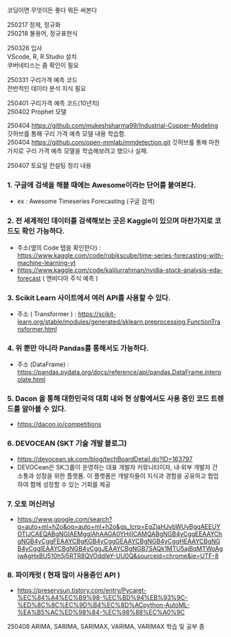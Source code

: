 코딩이면 무엇이든 좋다 뭐든 써본다

250217 정제, 정규화 <br>
250218 불용어, 정규표현식 <br>

250326 입사 <br>
VScode, R, R Studio 설치 <br>
쿠버네티스는 좀 확인이 필요 <br>

250331 구리가격 예측 코드 <br>
전반적인 데이터 분석 지식 필요 <br>

250401 구리가격 예측 코드(10년치) <br>
250402 Prophet 모델 <br>

250404 https://github.com/mukeshsharma99/Industrial-Copper-Modeling 깃허브를 통해 구리 가격 예측 모델 내용 학습함. <br>
250404 https://github.com/open-mmlab/mmdetection.git 깃허브를 통해 마찬가지로 구리 가격 예측 모델을 학습해보려고 했으나 실패. <br> 

250407 토요일 컨설팅 정리 내용 <br>

### 1. 구글에 검색을 해볼 때에는 Awesome이라는 단어를 붙여본다. 
  - ex : Awesome Timeseries Forecasting (구글 검색)

### 2. 전 세계적인 데이터를 검색해보는 곳은 Kaggle이 있으며 마찬가지로 코드도 확인 가능하다. 
  - 주소(옆의 Code 탭을 확인한다) : https://www.kaggle.com/code/robikscube/time-series-forecasting-with-machine-learning-yt
  - https://www.kaggle.com/code/kalilurrahman/nvidia-stock-analysis-eda-forecast ( 엔비디아 주식 예측 )

### 3. Scikit Learn 사이트에서 여러 API를 사용할 수 있다. 
  - 주소 ( Transformer ) : https://scikit-learn.org/stable/modules/generated/sklearn.preprocessing.FunctionTransformer.html

### 4. 위 뿐만 아니라 Pandas를 통해서도 가능하다. 
  - 주소 (DataFrame) : https://pandas.pydata.org/docs/reference/api/pandas.DataFrame.interpolate.html

### 5. Dacon 을 통해 대한민국의 대회 내와 현 상황에서도 사용 중인 코드 트렌드를 알아볼 수 있다. 
  - https://dacon.io/competitions

### 6. DEVOCEAN (SKT 기술 개발 블로그)
  - https://devocean.sk.com/blog/techBoardDetail.do?ID=163797
  - DEVOCean은 SK그룹이 운영하는 대표 개발자 커뮤니티이자, 내·외부 개발자 간 소통과 성장을 위한 플랫폼. 이 플랫폼은 개발자들이 지식과 경험을 공유하고 협업하여 함께 성장할 수 있는 기회를 제공

### 7. 오토 머신러닝 
  - https://www.google.com/search?q=auto+ml+h2o&oq=auto+ml+h2o&gs_lcrp=EgZjaHJvbWUyBggAEEUYOTIJCAEQABgNGIAEMggIAhAAGA0YHjIICAMQABgNGB4yCggEEAAYChgNGB4yCggFEAAYCBgKGB4yCggGEAAYCBgNGB4yCggHEAAYCBgNGB4yCggIEAAYCBgNGB4yCggJEAAYCBgNGB7SAQk1MTU5ajBqMTWoAgiwAgHxBU510h5j5RTR8QVOddIeY-UU0Q&sourceid=chrome&ie=UTF-8

### 8. 파이캐럿 ( 현재 많이 사용중인 API )
  - https://preservsun.tistory.com/entry/Pycaret-%EC%84%A4%EC%B9%98-%EC%BD%94%EB%93%9C-%ED%8C%8C%EC%9D%B4%EC%8D%ACpython-AutoML-%EA%B5%AC%ED%98%84-%EC%98%88%EC%A0%9C

250408 ARIMA, SARIMA, SARIMAX, VARIMA, VARIMAX 학습 및 공부 중
